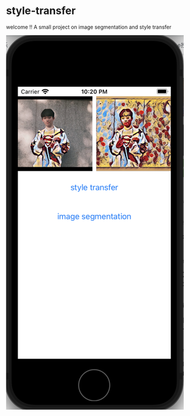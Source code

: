 # style-transfer

welcome !!
A small project on image segmentation and style transfer





![My Image](2.png)
